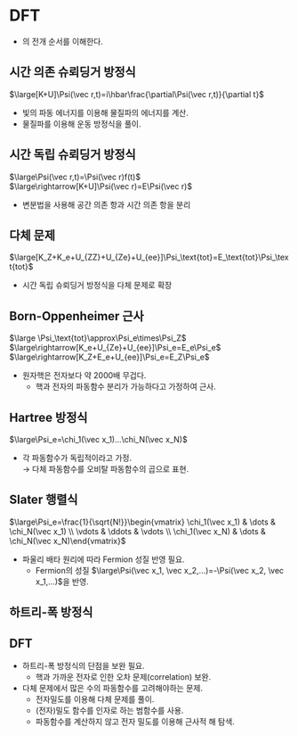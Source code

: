 # DFT
* <Glossary id="DFT"/>의 전개 순서를 이해한다.

## 시간 의존 슈뢰딩거 방정식
$\large[K+U]\Psi(\vec r,t)=i\hbar\frac{\partial\Psi(\vec r,t)}{\partial t}$
* 빛의 파동 에너지를 이용해 물질파의 에너지를 계산.
* 물질파를 이용해 운동 방정식을 풀이.

## 시간 독립 슈뢰딩거 방정식
$\large\Psi(\vec r,t)=\Psi(\vec r)f(t)$  
$\large\rightarrow[K+U]\Psi(\vec r)=E\Psi(\vec r)$
* 변분법을 사용해 공간 의존 항과 시간 의존 항을 분리  

## 다체 문제
$\large[K_Z+K_e+U_{ZZ}+U_{Ze}+U_{ee}]\Psi_\text{tot}=E_\text{tot}\Psi_\text{tot}$
* 시간 독립 슈뢰딩거 방정식을 다체 문제로 확장  

## Born-Oppenheimer 근사
$\large \Psi_\text{tot}\approx\Psi_e\times\Psi_Z$  
$\large\rightarrow[K_e+U_{Ze}+U_{ee}]\Psi_e=E_e\Psi_e$  
$\large\rightarrow[K_Z+E_e+U_{ee}]\Psi_e=E_Z\Psi_e$
* 원자핵은 전자보다 약 2000배 무겁다.
    * 핵과 전자의 파동함수 분리가 가능하다고 가정하여 근사.  

## Hartree 방정식
$\large\Psi_e=\chi_1(\vec x_1)...\chi_N(\vec x_N)$
* 각 파동함수가 독립적이라고 가정.  
→ 다체 파동함수를 오비탈 파동함수의 곱으로 표현.  

## Slater 행렬식
$\large\Psi_e=\frac{1}{\sqrt{N!}}\begin{vmatrix} \chi_1(\vec x_1) & \dots & \chi_N(\vec x_1) \\ \vdots & \ddots & \vdots \\ \chi_1(\vec x_N) & \dots & \chi_N(\vec x_N)\end{vmatrix}$
* 파울리 배타 원리에 따라 Fermion 성질 반영 필요.
    * Fermion의 성질 $\large\Psi(\vec x_1, \vec x_2,...)=-\Psi(\vec x_2, \vec x_1,...)$을 반영.

## 하트리-폭 방정식

## DFT
* 하트리-폭 방정식의 단점을 보완 필요.
    * 핵과 가까운 전자로 인한 오차 문제(correlation) 보완.
* 다체 문제에서 많은 수의 파동함수를 고려해야하는 문제.
    * 전자밀도를 이용해 다체 문제를 풀이.
    * (전자)밀도 함수를 인자로 하는 범함수를 사용.
    * 파동함수를 계산하지 않고 전자 밀도를 이용해 근사적 해 탐색.